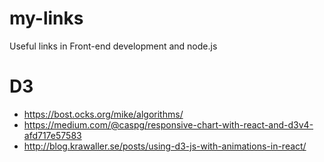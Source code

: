 # my-links
Useful links in Front-end development and node.js

# D3
* https://bost.ocks.org/mike/algorithms/
* https://medium.com/@caspg/responsive-chart-with-react-and-d3v4-afd717e57583
* http://blog.krawaller.se/posts/using-d3-js-with-animations-in-react/
